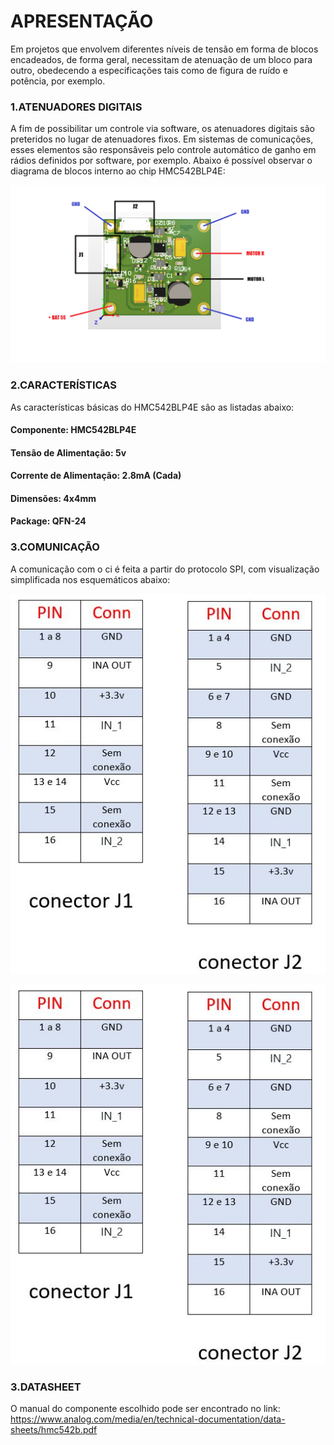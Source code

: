 ﻿# APRESENTAÇÃO
Em projetos que envolvem diferentes níveis de tensão em forma de blocos encadeados, de forma geral, necessitam de atenuação de um bloco para outro, obedecendo a especificações tais como de figura de ruído e potência, por exemplo.

### 1.ATENUADORES DIGITAIS
A fim de possibilitar um controle via software, os atenuadores digitais são preteridos no lugar de atenuadores fixos. Em sistemas de comunicações, esses elementos são responsãveis pelo controle automático de ganho em rádios definidos por software, por exemplo.
Abaixo é possível observar o diagrama de blocos interno ao chip HMC542BLP4E:

![HMC542BLP4E Diagrama de Blocos Interno](https://github.com/roboime/BattleBot-HardwareBoards/blob/master/Morpheus/Morpheus%20v7.0(Atual)/pinout.png)

### 2.CARACTERÍSTICAS
As características básicas do HMC542BLP4E são as listadas abaixo:

#### Componente: HMC542BLP4E
#### Tensão de Alimentação: 5v
#### Corrente de Alimentação: 2.8mA (Cada)
#### Dimensões: 4x4mm
#### Package: QFN-24

### 3.COMUNICAÇÃO
A comunicação com o ci é feita a partir do protocolo SPI, com visualização simplificada nos esquemáticos abaixo:

![Comunicação SPI com o Atenuador](https://github.com/roboime/BattleBot-HardwareBoards/blob/master/Morpheus/Morpheus%20v7.0(Atual)/tabelaPins.JPG)

![Comunicação SPI com o Atenuador](https://github.com/roboime/BattleBot-HardwareBoards/blob/master/Morpheus/Morpheus%20v7.0(Atual)/tabelaPins.JPG)

### 3.DATASHEET
O manual do componente escolhido pode ser encontrado no link: https://www.analog.com/media/en/technical-documentation/data-sheets/hmc542b.pdf
